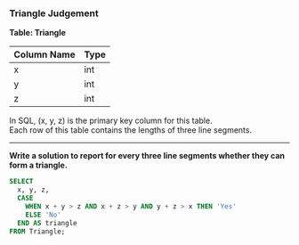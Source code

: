### Triangle Judgement

**Table: Triangle**


| Column Name | Type |
|-------------|------|
| x           | int  |
| y           | int  |
| z           | int  |


In SQL, (x, y, z) is the primary key column for this table.  
Each row of this table contains the lengths of three line segments.

---

**Write a solution to report for every three line segments whether they can form a triangle.**

```sql
SELECT 
  x, y, z,
  CASE 
    WHEN x + y > z AND x + z > y AND y + z > x THEN 'Yes'
    ELSE 'No'
  END AS triangle
FROM Triangle;
